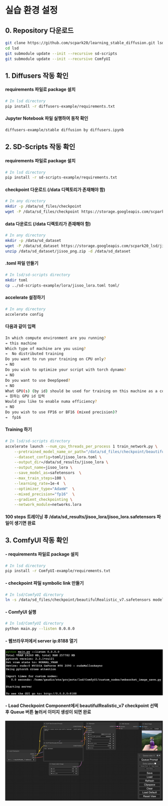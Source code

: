 # 실습 환경 설정

## 0. Repository 다운로드

```bash
git clone https://github.com/scpark20/learning_stable_diffusion.git lsd
cd lsd
git submodule update --init --recursive sd-scripts
git submodule update --init --recursive ComfyUI
```


## 1. Diffusers 작동 확인

#### requirements 파일로 package 설치

```bash
# In lsd directory
pip install -r diffusers-example/requirements.txt
```

#### Jupyter Notebook 파일 실행하여 동작 확인
```bash
diffusers-example/stable diffusion by diffusers.ipynb
```

## 2. SD-Scripts 작동 확인

#### requirements 파일로 package 설치
```bash
# In lsd directory
pip install -r sd-scripts-example/requirements.txt
```

#### checkpoint 다운로드 (/data 디렉토리가 존재해야 함)
```bash
# In any directory
mkdir -p /data/sd_files/checkpoint
wget -P /data/sd_files/checkpoint https://storage.googleapis.com/scpark20_lsd/beautifulRealistic_v7.safetensors
```

#### data 다운로드 (/data 디렉토리가 존재해야 함)
```bash
# In any directory
mkdir -p /data/sd_dataset
wget -P /data/sd_dataset https://storage.googleapis.com/scpark20_lsd/jisoo_png.zip
unzip /data/sd_dataset/jisoo_png.zip -d /data/sd_dataset
```

#### .toml 파일 만들기
```bash
# In lsd/sd-scripts directory
mkdir toml
cp ../sd-scripts-example/lora/jisoo_lora.toml toml/
```

#### accelerate 설정하기
```bash
# In any directory
accelerate config
```

#### 다음과 같이 입력
```bash
In which compute environment are you running?
➔ this machine
Which type of machine are you using?
➔  No distributed training
Do you want to run your training on CPU only?
➔ NO
Do you wish to optimize your script with torch dynamo?
➔ NO
Do you want to use DeepSpeed?
➔ NO
What GPU(s) (by id) should be used for training on this machine as a comma-seperated list?
➔ 원하는 GPU id 입력
Would you like to enable numa efficiency?
➔ NO
Do you wish to use FP16 or BF16 (mixed precision)?
➔  fp16
```

#### Training 하기

```bash
# In lsd/sd-scripts directory
accelerate launch --num_cpu_threads_per_process 1 train_network.py \
    --pretrained_model_name_or_path="/data/sd_files/checkpoint/beautifulRealistic_v7.safetensors" \
    --dataset_config=toml/jisoo_lora.toml \
    --output_dir=/data/sd_results/jisoo_lora \
    --output_name=jisoo_lora \
    --save_model_as=safetensors  \
    --max_train_steps=100 \
    --learning_rate=1e-4  \
    --optimizer_type="AdamW"  \
    --mixed_precision="fp16"  \
    --gradient_checkpointing \
    --network_module=networks.lora
```

#### 100 steps 트레이닝 후 /data/sd_results/jisoo_lora/jisoo_lora.safetensors 파일이 생기면 완료

## 3. ComfyUI 작동 확인

#### - requirements 파일로 package 설치

```bash
# In lsd directory
pip install -r ComfyUI-example/requirements.txt
```

#### - checkpoint 파일 symbolic link 만들기

```bash
# In lsd/ComfyUI directory
ln -s /data/sd_files/checkpoint/beautifulRealistic_v7.safetensors models/checkpoints/beautifulRealistic_v7.safetensors
```

#### - ComfyUI 실행
```bash
# In lsd/ComfyUI directory
python main.py --listen 0.0.0.0
```

#### - 웹브라우저에서 server ip:8188 열기
![ComfyUI](pics/comfyui_start.png)

#### - Load Checkpoint Component에서 beautifulRealistic_v7 checkpoint 선택 후 Queue 버튼 눌러서 이미지 생성이 되면 완료
![ComfyUI](pics/comfyui.png)

